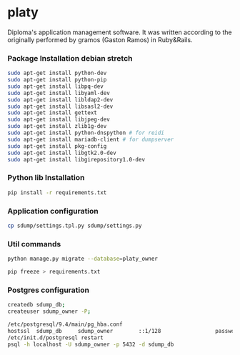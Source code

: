 # platy
Diploma's application management software. It was written according to the originally  performed by gramos (Gaston Ramos) in Ruby&Rails.


### Package Installation debian stretch
```bash
sudo apt-get install python-dev
sudo apt-get install python-pip
sudo apt-get install libpq-dev
sudo apt-get install libyaml-dev
sudo apt-get install libldap2-dev
sudo apt-get install libsasl2-dev
sudo apt-get install gettext
sudo apt-get install libjpeg-dev
sudo apt-get install zlib1g-dev
sudo apt-get install python-dnspython # for reidi
sudo apt-get install mariadb-client # for dumpserver
sudo apt-get install pkg-config
sudo apt-get install libgtk2.0-dev
sudo apt-get install libgirepository1.0-dev
```

### Python lib Installation
```bash
pip install -r requirements.txt
```

### Application configuration
```bash
cp sdump/settings.tpl.py sdump/settings.py
```

### Util commands
```bash
python manage.py migrate --database=platy_owner

pip freeze > requirements.txt
```

### Postgres configuration
```bash
createdb sdump_db;
createuser sdump_owner -P;

/etc/postgresql/9.4/main/pg_hba.conf
hostssl  sdump_db     sdump_owner        ::1/128                 password
/etc/init.d/postgresql restart
psql -h localhost -U sdump_owner -p 5432 -d sdump_db
```
